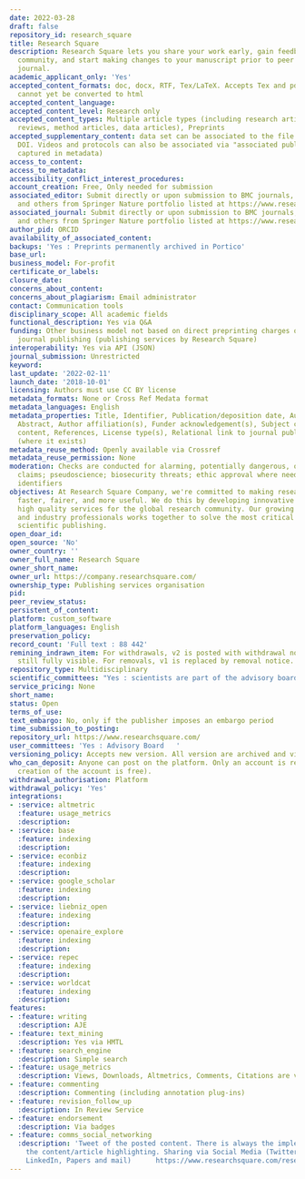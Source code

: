 ```yaml
---
date: 2022-03-28
draft: false
repository_id: research_square
title: Research Square
description: Research Square lets you share your work early, gain feedback from the
  community, and start making changes to your manuscript prior to peer review in a
  journal.
academic_applicant_only: 'Yes'
accepted_content_formats: doc, docx, RTF, Tex/LaTeX. Accepts Tex and pdf but these
  cannot yet be converted to html
accepted_content_language:
accepted_content_level: Research only
accepted_content_types: Multiple article types (including research articles, systematic
  reviews, method articles, data articles), Preprints
accepted_supplementary_content: data set can be associated to the file under the same
  DOI. Videos and protocols can also be associated via "associated publications" (not
  captured in metadata)
access_to_content:
access_to_metadata:
accessibility_conflict_interest_procedures:
account_creation: Free, Only needed for submission
associated_editor: Submit directly or upon submission to BMC journals, Nature journals,
  and others from Springer Nature portfolio listed at https://www.researchsquare.com/journals
associated_journal: Submit directly or upon submission to BMC journals, Nature journals,
  and others from Springer Nature portfolio listed at https://www.researchsquare.com/journals
author_pid: ORCID
availability_of_associated_content:
backups: 'Yes : Preprints permanently archived in Portico'
base_url:
business_model: For-profit
certificate_or_labels:
closure_date:
concerns_about_content:
concerns_about_plagiarism: Email administrator
contact: Communication tools
disciplinary_scope: All academic fields
functional_description: Yes via Q&A
funding: Other business model not based on direct preprinting charges or associated
  journal publishing (publishing services by Research Square)
interoperability: Yes via API (JSON)
journal_submission: Unrestricted
keyword:
last_update: '2022-02-11'
launch_date: '2018-10-01'
licensing: Authors must use CC BY license
metadata_formats: None or Cross Ref Medata format
metadata_languages: English
metadata_properties: Title, Identifier, Publication/deposition date, Author name(s),
  Abstract, Author affiliation(s), Funder acknowledgement(s), Subject category, Full-text
  content, References, License type(s), Relational link to journal publication version
  (where it exists)
metadata_reuse_method: Openly available via Crossref
metadata_reuse_permission: None
moderation: Checks are conducted for alarming, potentially dangerous, or highly controversial
  claims; pseudoscience; biosecurity threats; ethic approval where needed; personal
  identifiers
objectives: At Research Square Company, we're committed to making research communication
  faster, fairer, and more useful. We do this by developing innovative software and
  high quality services for the global research community. Our growing team of researchers
  and industry professionals works together to solve the most critical problems facing
  scientific publishing.
open_doar_id:
open_source: 'No'
owner_country: ''
owner_full_name: Research Square
owner_short_name:
owner_url: https://company.researchsquare.com/
ownership_type: Publishing services organisation
pid:
peer_review_status:
persistent_of_content:
platform: custom_software
platform_languages: English
preservation_policy:
record_count: 'Full text : 88 442'
remining_indrawn_item: For withdrawals, v2 is posted with withdrawal notice but v1
  still fully visible. For removals, v1 is replaced by removal notice.
repository_type: Multidisciplinary
scientific_committees: "Yes : scientists are part of the advisory board \L"
service_pricing: None
short_name:
status: Open
terms_of_use:
text_embargo: No, only if the publisher imposes an embargo period
time_submission_to_posting:
repository_url: https://www.researchsquare.com/
user_committees: 'Yes : Advisory Board   '
versioning_policy: Accepts new version. All version are archived and visible for readers.
who_can_deposit: Anyone can post on the platform. Only an account is required ( The
  creation of the account is free).
withdrawal_authorisation: Platform
withdrawal_policy: 'Yes'
integrations:
- :service: altmetric
  :feature: usage_metrics
  :description:
- :service: base
  :feature: indexing
  :description:
- :service: econbiz
  :feature: indexing
  :description:
- :service: google_scholar
  :feature: indexing
  :description:
- :service: liebniz_open
  :feature: indexing
  :description:
- :service: openaire_explore
  :feature: indexing
  :description:
- :service: repec
  :feature: indexing
  :description:
- :service: worldcat
  :feature: indexing
  :description:
features:
- :feature: writing
  :description: AJE
- :feature: text_mining
  :description: Yes via HMTL
- :feature: search_engine
  :description: Simple search
- :feature: usage_metrics
  :description: Views, Downloads, Altmetrics, Comments, Citations are visible to everyone
- :feature: commenting
  :description: Commenting (including annotation plug-ins)
- :feature: revision_follow_up
  :description: In Review Service
- :feature: endorsement
  :description: Via badges
- :feature: comms_social_networking
  :description: 'Tweet of the posted content. There is always the implementation of
    the content/article highlighting. Sharing via Social Media (Twitter, Facebook,
    LinkedIn, Papers and mail)      https://www.researchsquare.com/researchers/promotion'
---
```



